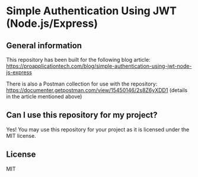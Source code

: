 # Simple Authentication Using JWT (Node.js/Express)

## General information

This repository has been built for the following blog
article: https://proapplicationtech.com/blog/simple-authentication-using-jwt-node-js-express

There is also a Postman collection for use with the
repository: https://documenter.getpostman.com/view/15450146/2s8Z6yXDD1 (details in the article mentioned above)

## Can I use this repository for my project?

Yes! You may use this repository for your project as it is licensed under the MIT license.

## License

MIT